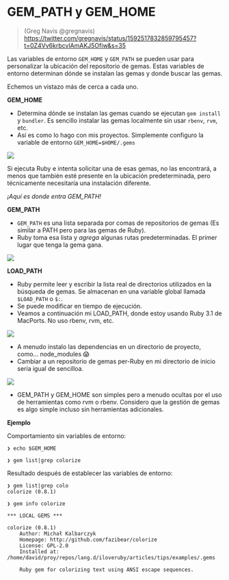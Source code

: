 
# GEM_PATH y GEM_HOME

> (Greg Navis @gregnavis) https://twitter.com/gregnavis/status/1592517832859795457?t=0Z4Vv6krbcvlAmAKJ5Ofiw&s=35

Las variables de entorno `GEM_HOME` y `GEM_PATH` se pueden usar para personalizar la ubicación del repositorio de gemas. Estas variables de entorno determinan dónde se instalan las gemas y donde buscar las gemas.

Echemos un vistazo más de cerca a cada uno.

**GEM_HOME**

* Determina dónde se instalan las gemas cuando se ejecutan `gem install` y `bundler`. Es sencillo instalar las gemas localmente sin usar `rbenv`, `rvm`, etc.
* Así es como lo hago con mis proyectos. Simplemente configuro la variable de entorno `GEM_HOME=$HOME/.gems`

![](https://pbs.twimg.com/media/FhnCiPSUcAACxK9?format=jpg&name=large)

Si ejecuta Ruby e intenta solicitar una de esas gemas, no las encontrará, a menos que también esté presente en la ubicación predeterminada, pero técnicamente necesitaría una instalación diferente.

_¡Aquí es donde entra GEM_PATH!_

**GEM_PATH**

* `GEM_PATH` es una lista separada por comas de repositorios de gemas (Es similar a PATH pero para las gemas de Ruby).
* Ruby toma esa lista y _agrega_ algunas rutas predeterminadas. El primer lugar que tenga la gema gana.

![](https://pbs.twimg.com/media/FhnCiyFUAAEwbvS?format=jpg&name=small)

**LOAD_PATH**

* Ruby permite leer y escribir la lista real de directorios utilizados en la búsqueda de gemas. Se almacenan en una variable global llamada `$LOAD_PATH` o `$:`.
* Se puede modificar en tiempo de ejecución.
* Veamos a continuación mi LOAD_PATH, donde estoy usando Ruby 3.1 de MacPorts. No uso rbenv, rvm, etc.

![](https://pbs.twimg.com/media/FhnCjMyUAAMZ6iZ?format=jpg&name=small)

* A menudo instalo las dependencias en un directorio de proyecto, como... node_modules 😱
* Cambiar a un repositorio de gemas per-Ruby en mi directorio de inicio sería igual de sencilloa.

![](https://pbs.twimg.com/media/FhnCjmyUUAAhRrU?format=jpg&name=small)

* GEM_PATH y GEM_HOME son simples pero a menudo ocultas por el uso de herramientas como rvm o rbenv. Considero que la gestión de gemas es algo simple incluso sin herramientas adicionales.


**Ejemplo**

Comportamiento sin variables de entorno:
```
❯ echo $GEM_HOME

❯ gem list|grep colorize

```

Resultado después de establecer las variables de entorno:
```
❯ gem list|grep colo
colorize (0.8.1)

❯ gem info colorize

*** LOCAL GEMS ***

colorize (0.8.1)
    Author: Michał Kalbarczyk
    Homepage: http://github.com/fazibear/colorize
    License: GPL-2.0
    Installed at: /home/david/proy/repos/lang.d/iloveruby/articles/tips/examples/.gems

    Ruby gem for colorizing text using ANSI escape sequences.
```
